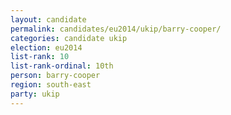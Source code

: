 ```yaml
---
layout: candidate
permalink: candidates/eu2014/ukip/barry-cooper/
categories: candidate ukip
election: eu2014
list-rank: 10
list-rank-ordinal: 10th
person: barry-cooper
region: south-east
party: ukip
---
```


